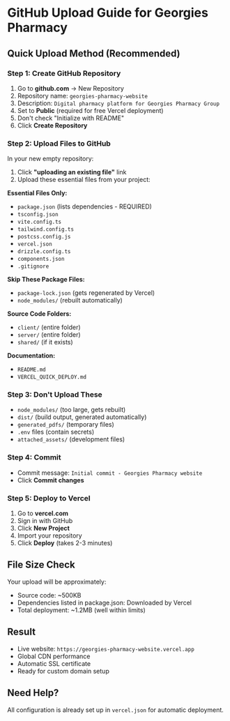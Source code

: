 # GitHub Upload Guide for Georgies Pharmacy

## Quick Upload Method (Recommended)

### Step 1: Create GitHub Repository
1. Go to **github.com** → New Repository
2. Repository name: `georgies-pharmacy-website`
3. Description: `Digital pharmacy platform for Georgies Pharmacy Group`
4. Set to **Public** (required for free Vercel deployment)
5. Don't check "Initialize with README"
6. Click **Create Repository**

### Step 2: Upload Files to GitHub
In your new empty repository:

1. Click **"uploading an existing file"** link
2. Upload these essential files from your project:

**Essential Files Only:**
- `package.json` (lists dependencies - REQUIRED)
- `tsconfig.json`
- `vite.config.ts`
- `tailwind.config.ts` 
- `postcss.config.js`
- `vercel.json`
- `drizzle.config.ts`
- `components.json`
- `.gitignore`

**Skip These Package Files:**
- `package-lock.json` (gets regenerated by Vercel)
- `node_modules/` (rebuilt automatically)

**Source Code Folders:**
- `client/` (entire folder)
- `server/` (entire folder)
- `shared/` (if it exists)

**Documentation:**
- `README.md`
- `VERCEL_QUICK_DEPLOY.md`

### Step 3: Don't Upload These
- `node_modules/` (too large, gets rebuilt)
- `dist/` (build output, generated automatically)
- `generated_pdfs/` (temporary files)
- `.env` files (contain secrets)
- `attached_assets/` (development files)

### Step 4: Commit
- Commit message: `Initial commit - Georgies Pharmacy website`
- Click **Commit changes**

### Step 5: Deploy to Vercel
1. Go to **vercel.com**
2. Sign in with GitHub
3. Click **New Project**
4. Import your repository
5. Click **Deploy** (takes 2-3 minutes)

## File Size Check
Your upload will be approximately:
- Source code: ~500KB
- Dependencies listed in package.json: Downloaded by Vercel
- Total deployment: ~1.2MB (well within limits)

## Result
- Live website: `https://georgies-pharmacy-website.vercel.app`
- Global CDN performance
- Automatic SSL certificate
- Ready for custom domain setup

## Need Help?
All configuration is already set up in `vercel.json` for automatic deployment.